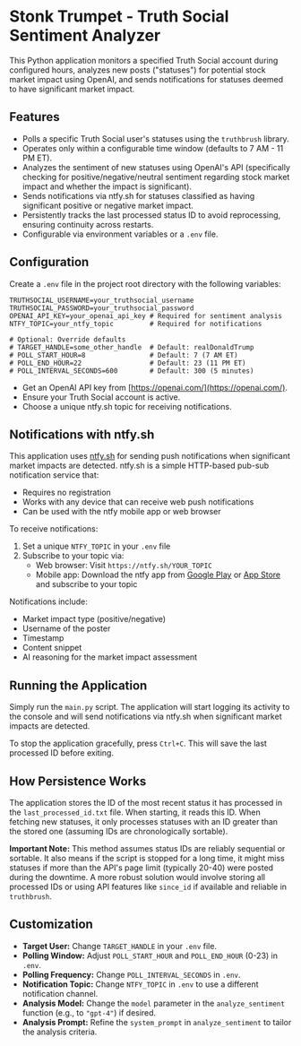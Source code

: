 # Stonk Trumpet - Truth Social Sentiment Analyzer

This Python application monitors a specified Truth Social account during configured hours, analyzes new posts ("statuses") for potential stock market impact using OpenAI, and sends notifications for statuses deemed to have significant market impact.

## Features

- Polls a specific Truth Social user's statuses using the `truthbrush` library.
- Operates only within a configurable time window (defaults to 7 AM - 11 PM ET).
- Analyzes the sentiment of new statuses using OpenAI's API (specifically checking for positive/negative/neutral sentiment regarding stock market impact and whether the impact is significant).
- Sends notifications via ntfy.sh for statuses classified as having significant positive or negative market impact.
- Persistently tracks the last processed status ID to avoid reprocessing, ensuring continuity across restarts.
- Configurable via environment variables or a `.env` file.

## Configuration

Create a `.env` file in the project root directory with the following variables:

```dotenv
TRUTHSOCIAL_USERNAME=your_truthsocial_username
TRUTHSOCIAL_PASSWORD=your_truthsocial_password
OPENAI_API_KEY=your_openai_api_key # Required for sentiment analysis
NTFY_TOPIC=your_ntfy_topic         # Required for notifications

# Optional: Override defaults
# TARGET_HANDLE=some_other_handle  # Default: realDonaldTrump
# POLL_START_HOUR=8                # Default: 7 (7 AM ET)
# POLL_END_HOUR=22                 # Default: 23 (11 PM ET)
# POLL_INTERVAL_SECONDS=600        # Default: 300 (5 minutes)
```

- Get an OpenAI API key from [https://openai.com/](https://openai.com/).
- Ensure your Truth Social account is active.
- Choose a unique ntfy.sh topic for receiving notifications.

## Notifications with ntfy.sh

This application uses [ntfy.sh](https://ntfy.sh/) for sending push notifications when significant market impacts are detected. ntfy.sh is a simple HTTP-based pub-sub notification service that:

- Requires no registration
- Works with any device that can receive web push notifications
- Can be used with the ntfy mobile app or web browser

To receive notifications:

1. Set a unique `NTFY_TOPIC` in your `.env` file
2. Subscribe to your topic via:
   - Web browser: Visit `https://ntfy.sh/YOUR_TOPIC`
   - Mobile app: Download the ntfy app from [Google Play](https://play.google.com/store/apps/details?id=io.heckel.ntfy) or [App Store](https://apps.apple.com/us/app/ntfy/id1625396347) and subscribe to your topic

Notifications include:

- Market impact type (positive/negative)
- Username of the poster
- Timestamp
- Content snippet
- AI reasoning for the market impact assessment

## Running the Application

Simply run the `main.py` script. The application will start logging its activity to the console and will send notifications via ntfy.sh when significant market impacts are detected.

To stop the application gracefully, press `Ctrl+C`. This will save the last processed ID before exiting.

## How Persistence Works

The application stores the ID of the most recent status it has processed in the `last_processed_id.txt` file. When starting, it reads this ID. When fetching new statuses, it only processes statuses with an ID greater than the stored one (assuming IDs are chronologically sortable).

**Important Note:** This method assumes status IDs are reliably sequential or sortable. It also means if the script is stopped for a long time, it might miss statuses if more than the API's page limit (typically 20-40) were posted during the downtime. A more robust solution would involve storing all processed IDs or using API features like `since_id` if available and reliable in `truthbrush`.

## Customization

- **Target User:** Change `TARGET_HANDLE` in your `.env` file.
- **Polling Window:** Adjust `POLL_START_HOUR` and `POLL_END_HOUR` (0-23) in `.env`.
- **Polling Frequency:** Change `POLL_INTERVAL_SECONDS` in `.env`.
- **Notification Topic:** Change `NTFY_TOPIC` in `.env` to use a different notification channel.
- **Analysis Model:** Change the `model` parameter in the `analyze_sentiment` function (e.g., to `"gpt-4"`) if desired.
- **Analysis Prompt:** Refine the `system_prompt` in `analyze_sentiment` to tailor the analysis criteria.
